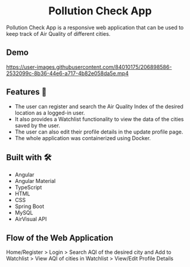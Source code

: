 <h1 align="center">Pollution Check App </h1>
Pollution Check App is a responsive web application that can be used to keep track of Air Quality of different cities.  

## Demo
https://user-images.githubusercontent.com/84010175/206898586-2532099c-8b36-44e6-a717-4b82e058da5e.mp4

## Features 🚀
- The user can register and search the Air Quality Index of the desired location as a logged-in user.  
- It also provides a Watchlist functionality to view the data of the cities saved by the user.  
- The user can also edit their profile details in the update profile page.  
- The whole application was containerized using Docker.  

## Built with 🛠️ 
- Angular
- Angular Material
- TypeScript
- HTML
- CSS
- Spring Boot
- MySQL
- AirVisual API

## Flow of the Web Application
Home/Register > Login > Search AQI of the desired city and Add to Watchlist > View AQI of cities in Watchlist > View/Edit Profile Details

